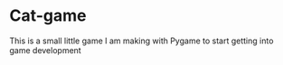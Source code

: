 # Cat-game
This is a small little game I am making with Pygame to start getting into game development
